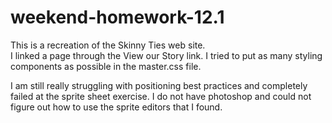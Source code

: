 # weekend-homework-12.1

This is a recreation of the Skinny Ties web site.  
I linked a page through the View our Story link.
I tried to put as many styling components as possible
in the master.css file.


I am still really struggling with positioning best practices
and completely failed at the sprite sheet exercise.  I do
not have photoshop and could not figure out how to use the
sprite editors that I found.